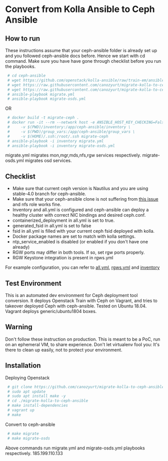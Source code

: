 
# Convert from Kolla Ansible to Ceph Ansible

## How to run
These instructions assume that your ceph-ansible folder is already set up and you followed ceph-ansible docs before. Hence we start with cd command. Make sure you have have gone through checklist before you run the playbooks.

```bash
 # cd ceph-ansible
 # wget https://github.com/openstack/kolla-ansible/raw/train-em/ansible/library/kolla_docker.py -P library
 # wget https://raw.githubusercontent.com/canozyurt/migrate-kolla-to-ceph-ansible/master/migrate.yml
 # wget https://raw.githubusercontent.com/canozyurt/migrate-kolla-to-ceph-ansible/master/migrate-osds.yml
 # ansible-playbook migrate.yml
 # ansible-playbook migrate-osds.yml
```

OR


```bash
 # docker build -t migrate-ceph .
 # docker run -it --rm --network host -e ANSIBLE_HOST_KEY_CHECKING=False \
 #     -v $(PWD)/inventory:/app/ceph-ansible/inventory \
 #     -v $(PWD)/group_vars:/app/ceph-ansible/group_vars \
 #     -v $(HOME)/.ssh:/root/.ssh migrate-ceph
 # ansible-playbook -i inventory migrate.yml
 # ansible-playbook -i inventory migrate-osds.yml
```

migrate.yml migrates mon,mgr,mds,nfs,rgw services respectively.
migrate-osds.yml migrates osd services.

## Checklist

* Make sure that current ceph version is Nautilus and you are using stable-4.0 branch for ceph-ansible.
* Make sure that your ceph-ansible clone is not suffering from [this issue](https://github.com/ceph/ceph-ansible/issues/7417) and nfs role works fine.
* Inventory and all.yml is configured and ceph-ansible can deploy a healthy cluster with correct NIC bindings and desired ceph.conf.
* containerized_deployment in all.yml is set to true.
* generated_fsid in all.yml is set to false
* fsid in all.yml is filled with your current ceph fsid deployed with kolla.
* Docker package names are set to match with kolla settings.
* ntp_service_enabled is disabled (or enabled if you don't have one already)
* RGW ports may differ in both tools. If so, set rgw ports properly.
* RGW Keystone integration is present in rgws.yml

For example configuration, you can refer to [all.yml](/group_vars/all.yml), [rgws.yml](/group_vars/rgws.yml.sample) and [inventory](/inventory/vagrant)
    
## Test Environment

This is an automated dev environment for Ceph deployment tool conversion.
It deploys Openstack Train with Ceph on Vagrant, and tries to takeover deployed Ceph with ceph-ansible. Tested on Ubuntu 18.04. Vagrant deploys generic/ubuntu1804 boxes.

## Warning
Don't follow these instruction on production. This is meant to be a PoC, run on an ephemeral VM, to share experience. Don't let virtualenv fool you: It's there to clean up easily, not to protect your environment.

## Installation

Deploying Openstack

```bash
 # git clone https://github.com/canozyurt/migrate-kolla-to-ceph-ansible --recursive
 # sudo apt update
 # sudo apt install make -y
 # cd ./migrate-kolla-to-ceph-ansible
 # make install-dependencies
 # vagrant up
 # make
```

Convert to ceph-ansible

```bash
 # make migrate
 # make migrate-osds
```

Above commands run migrate.yml and migrate-osds.yml playbooks respectively.
185.199.110.133

